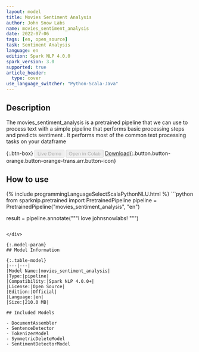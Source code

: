 ```yaml
---
layout: model
title: Movies Sentiment Analysis
author: John Snow Labs
name: movies_sentiment_analysis
date: 2022-07-06
tags: [en, open_source]
task: Sentiment Analysis
language: en
edition: Spark NLP 4.0.0
spark_version: 3.0
supported: true
article_header:
  type: cover
use_language_switcher: "Python-Scala-Java"
---
```


## Description

The movies_sentiment_analysis is a pretrained pipeline that we can use to process text with a simple pipeline that performs basic processing steps and predicts sentiment .
         It performs most of the common text processing tasks on your dataframe

{:.btn-box}
<button class="button button-orange" disabled>Live Demo</button>
<button class="button button-orange" disabled>Open in Colab</button>
[Download](https://s3.amazonaws.com/auxdata.johnsnowlabs.com/public/models/movies_sentiment_analysis_en_4.0.0_3.0_1657135804995.zip){:.button.button-orange.button-orange-trans.arr.button-icon}

## How to use



<div class="tabs-box" markdown="1">
{% include programmingLanguageSelectScalaPythonNLU.html %}
```python
from sparknlp.pretrained import PretrainedPipeline
pipeline = PretrainedPipeline("movies_sentiment_analysis", "en")

result = pipeline.annotate("""I love johnsnowlabs!  """)
```

</div>

{:.model-param}
## Model Information

{:.table-model}
|---|---|
|Model Name:|movies_sentiment_analysis|
|Type:|pipeline|
|Compatibility:|Spark NLP 4.0.0+|
|License:|Open Source|
|Edition:|Official|
|Language:|en|
|Size:|210.0 MB|

## Included Models

- DocumentAssembler
- SentenceDetector
- TokenizerModel
- SymmetricDeleteModel
- SentimentDetectorModel